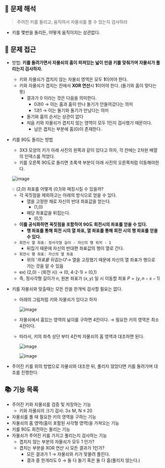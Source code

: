 ## 🧐 문제 해석

> 주어진 키를 돌리고, 움직여서 자물쇠를 풀 수 있는지 검사하라
> 
- 키를 몇번을 돌리든, 어떻게 움직이지는 상관없다.

## 🤔 문제 접근

- 방법: **키를 돌려가면서 자물쇠의 홈이 파져있는 넓이 만큼 키를 맞춰가며 자물쇠가 풀리는지 검사하자.**
    - 키와 자물쇠가 겹치지 않는 자물쇠 영역은 모두 **1**이어야 한다.
    - 키와 자물쇠가 겹치는 칸에서 **XOR 연산**시 **1**이어야 한다. (돌기와 홈이 맞다는 뜻)
        - 결과가 0 이라는 것은 다음을 의미한다.
            - 0과0 → 이는 홈과 홈이 만나 돌기가 안들어갔다는 의미
            - 1과1 → 이는 돌기와 돌기가 만났다는 의미
        - 돌기와 홈의 순서는 상관이 없다
        - 처음 키와 자물쇠가 겹치지 않는 영역이 모두 1인지 검사했기 때문이다.
            - 남은 겹치는 부분에 홈(0)이 존재한다.

- 키를 90도 돌리는 방법
    - 3X3 모양의 키가 아래 사진의 왼쪽과 같이 있다고 하자, 각 칸에는 2차원 배열의 인덱스를 적었다.
    - 키를 오른쪽 90도로 돌리면 초록색 부분이 아래 사진의 오른쪽처럼 이동해야한다.
    
    ![image](https://user-images.githubusercontent.com/74398096/216768854-dcacd878-e5c2-41a2-a32e-45f62ace9e66.png)

    <aside>
    💡 (2,0) 좌표를 어떻게 (0,1)와 매칭시킬 수 있을까?
    
    </aside>
    
    - 각 꼭짓점을 제외하고는 아래의 방식으로 얻을 수 있다.
        - 열을 고정한 채로 자신의 반대 좌표값을 얻는다.
            - (1,0)
        - 해당 좌표값을 뒤집는다.
            - (0,1)
    - **이를 공식화하면 꼭짓점을 포함하여 90도 회전시의 좌표를 얻을 수 있다.**
        - **행 좌표를 통해 회전 시의 열 좌표, 열 좌표를 통해 회전 시의 행 좌표를 얻을 수 있다.**
    - `회전시 열 좌표: 정사각형 길이 - 자신의 행 위치 - 1`
        - 뒤집기 때문에 자신의 반대편 좌표값의 행이 열로 간다.
    - `회전시 행 좌표: 자신의 열 좌표`
        - 위의 ‘*좌표를 뒤집는다*’→ 열을 고정했기 때문에 자신의 열 좌표가 행으로 가는 것을 알 수 있음
    - ex) (2,0) - (회전 시) → (0, 4-2-1) = (0,1)
    - 즉, 정사각형 길이가 $n$, 원본 좌표가 $(x, y)$ 일 시 이동할 좌표 $P = (y, n - x - 1)$

- 키를 자물쇠와 맞출때는 모든 칸을 한개씩 검사할 필요는 없다.
    - 아래의 그림처럼 키와 자물쇠가 있다고 하자
    
        ![image](https://user-images.githubusercontent.com/74398096/216768871-852c98da-a194-4bda-8aa3-47836d649483.png)
    
    - 자물쇠에서 홈있는 영역의 넒이를 구하면 4칸이다. → 필요한 키의 영역은 최소 4칸이다.
    - 따라서, 키의 좌측 상단 부터 4칸씩 자물쇠의 홈 영역과 대조하면 된다.
        
        ![image](https://user-images.githubusercontent.com/74398096/216768886-12fdfc09-aa9e-4b89-ac20-6af5b64f2100.png)
        
        ![image](https://user-images.githubusercontent.com/74398096/216768904-055d956c-1be2-4712-b01a-85bb4d678c22.png)

    

- 주어진 키를 위의 방법으로 자물쇠와 대조한 뒤, 풀리지 않았다면 키를 돌려가며 대조를 진행한다.

## 📚 기능 목록

- 주어진 키와 자물쇠를 검증 및 저장하는 기능
    - 키와 자물쇠의 크기 검사: 3≤ M, N ≤ 20
- 자물쇠를 풀 때 필요한 키의 영역을 구하는 기능
- 자물쇠의 홈 영역(홈이 포함된 사각형 영역)을 가져오는 기능
- 키를 90도 회전하는 돌리는 기능
- 자물쇠가 주어진 키를 가지고 풀리는지 검사하는 기능
    - 겹치지 않는 부분의 자물쇠가 모두 1 인가?
    - 겹치는 부분을 XOR 연산 시 모든 결과가 1인가?
        - 모든 결과가 1 → 자물쇠와 키가 맞물려 풀린다.
        - 결과 중 한개라도 0 → 둘 다 돌기 혹은 둘 다 홈(풀리지 않는다.)